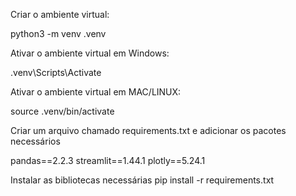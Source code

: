 Criar o ambiente virtual:

python3 -m venv .venv

Ativar o ambiente virtual em Windows:

.venv\Scripts\Activate

Ativar o ambiente virtual em MAC/LINUX:

source .venv/bin/activate

Criar um arquivo chamado requirements.txt e adicionar os pacotes necessários

pandas==2.2.3
streamlit==1.44.1
plotly==5.24.1

Instalar as bibliotecas necessárias
pip install -r requirements.txt
